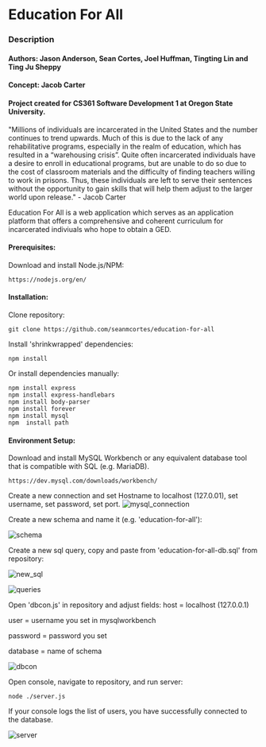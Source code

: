 # Education For All

### Description
#### Authors: Jason Anderson, Sean Cortes, Joel Huffman, Tingting Lin and Ting Ju Sheppy
#### Concept: Jacob Carter
#### Project created for CS361 Software Development 1 at Oregon State University. 
"Millions of individuals are incarcerated in the United States and the number continues to trend upwards. Much of this is due to the lack of any rehabilitative programs, especially in the realm of education, which has resulted in a “warehousing crisis”. Quite often incarcerated individuals have a desire to enroll in educational programs, but are unable to do so due to the cost of classroom materials and the difficulty of finding teachers willing to work in prisons. Thus, these individuals are left to serve their sentences without the opportunity to gain skills that will help them adjust to the larger world upon release." - Jacob Carter

Education For All is a web application which serves as an application platform that offers a comprehensive and coherent curriculum for incarcerated indiviuals who hope to obtain a GED.

#### Prerequisites:
Download and install Node.js/NPM:
```
https://nodejs.org/en/
```

#### Installation:
Clone repository: 
```
git clone https://github.com/seanmcortes/education-for-all
```
Install 'shrinkwrapped' dependencies:
```
npm install
```
Or install dependencies manually:
```
npm install express
npm install express-handlebars
npm install body-parser
npm install forever
npm install mysql
npm  install path
```

#### Environment Setup:
Download and install MySQL Workbench or any equivalent database tool that is compatible with SQL (e.g. MariaDB).
```
https://dev.mysql.com/downloads/workbench/
```
Create a new connection and set Hostname to localhost (127.0.01), set username, set password, set port.
![mysql_connection](https://user-images.githubusercontent.com/25808500/48319160-3675bc80-e5bf-11e8-92d0-6410447b59e0.JPG)

Create a new schema and name it (e.g. 'education-for-all'):

![schema](https://user-images.githubusercontent.com/25808500/48319191-a4ba7f00-e5bf-11e8-8c6f-7843076c6165.jpg)

Create a new sql query, copy and paste from 'education-for-all-db.sql' from repository:

![new_sql](https://user-images.githubusercontent.com/25808500/48319203-d0d60000-e5bf-11e8-8c37-2f25c91b3292.jpg)

![queries](https://user-images.githubusercontent.com/25808500/48319338-86558300-e5c1-11e8-989c-8504e6e78125.JPG)


Open 'dbcon.js' in repository and adjust fields:
host = localhost (127.0.0.1)

user = username you set in mysqlworkbench

password = password you set

database = name of schema


![dbcon](https://user-images.githubusercontent.com/25808500/48319260-aafd2b00-e5c0-11e8-8b7f-7b7704ff4a3f.JPG)

Open console, navigate to repository, and run server:
```
node ./server.js
```
If your console logs the list of users, you have successfully connected to the database.

![server](https://user-images.githubusercontent.com/25808500/48319295-0e875880-e5c1-11e8-8a42-691323171fad.JPG)
